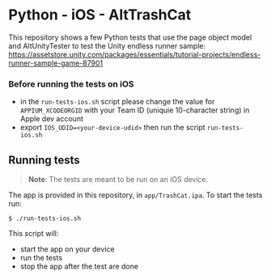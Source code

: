 # Python - iOS - AltTrashCat

This repository shows a few Python tests that use the page object model and AltUnityTester to test the Unity endless runner sample:
https://assetstore.unity.com/packages/essentials/tutorial-projects/endless-runner-sample-game-87901

### Before running the tests on iOS
- in the `run-tests-ios.sh` script please change the value for `APPIUM_XCODEORGID` with your Team ID (uniquie 10-character string) in Apple dev account
- export `IOS_UDID=<your-device-udid>` then run the script `run-tests-ios.sh`

## Running tests

> **Note**: The tests are meant to be run on an iOS device.

The app is provided in this repository, in `app/TrashCat.ipa`. To start the tests run:

```
$ ./run-tests-ios.sh
```

This script will:

- start the app on your device
- run the tests
- stop the app after the test are done
